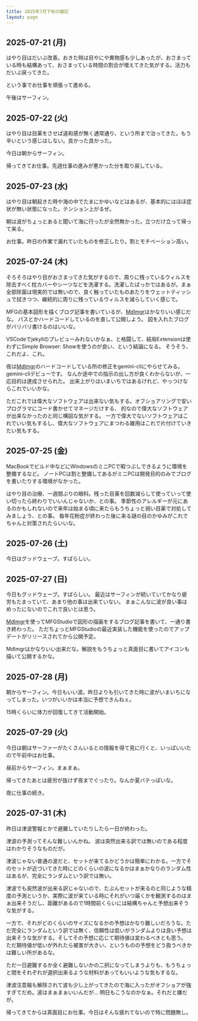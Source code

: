 ```yaml
---
title: 2025年7月下旬の雑記
layout: page
---
```


## 2025-07-21 (月)

はやり目はだいぶ改善。おきた時は目やにや異物感も少しあったが、おさまっている時も結構あって、おさまっている時間の割合が増えてきた気がする。活力もだいぶ戻ってきた。

という事でお仕事を頑張って進める。

午後はサーフィン。

## 2025-07-22 (火)

はやり目は目薬をさせば違和感が無く通常通り、という所まで治ってきた。もう辛いという感じはしない。良かった良かった。

今日は朝からサーフィン。

帰ってきてお仕事。先週仕事の進みが悪かった分を取り戻している。

## 2025-07-23 (水)

はやり目は朝起きた時や海の中でたまにかゆいなどはあるが、基本的にはほぼ症状が無い状態になった。テンション上がるぜ。

朝は波がちょっとあると聞いて海に行ったが全然無かった。立つだけ立って帰って来る。

お仕事。昨日の作業で漏れていたものを修正したり。割とモチベーション高い。

## 2025-07-24 (木)

そろそろはやり目がおさまってきた気がするので、周りに残っているウィルスを除去すべく枕カバーやシーツなどを洗濯する。洗濯したばっかではあるが。まぁ全部除菌は現実的では無いので、良く触っていたものあたりをウェットティッシュで拭きつつ、継続的に周りに残っているウィルスを減らしていく感じで。

MFGの基本図形を描くブログ記事を書いているが、[MdImgr](https://karino2.github.io/RandomThoughts/MdImgr)はかなりいい感じだな。
パスとかハードコードしているのを直して公開しよう。
図を入れたブログがバリバリ書けるのはいいな。

VSCodeでjekyllのプレビューみれないかなぁ、と格闘して、結局Extensionは使わずにSimple Browser: Showを使うのが良い、という結論になる。
そうそう、これだよ、これ。

夜は[MdImgr](https://karino2.github.io/RandomThoughts/MdImgr)のハードコードしている所の修正をgemini-cliにやらせてみる。gemini-cliデビューです。
なんか途中での指示の出し方が良くわからないが、一応目的は達成させられた。
出来上がりはいまいちではあるけれど、やっつけならこれでいいかな。

ただこれでは偉大なソフトウェアは出来ない気もする。オフショアリングで安いプログラマにコード書かせてマネージだけする、
的なので偉大なソフトウェアが出来なかったのと同じ構図な気がする。
 一方で偉大でないソフトウェアはこれでいい気もするし、偉大なソフトウェアにまつわる雑用はこれで片付けていきたい気もする。

## 2025-07-25 (金)

MacBookでビルド中などにWindowsのミニPCで暇つぶしできるように環境を整備するなど。
ノートPCは割と整備してあるがミニPCは開発目的のみでブログを書いたりする環境がなかった。

はやり目の治療、一週間ぶりの眼科。残った目薬を回数減らして使っていって使い切ったら終わりでいいんじゃないか、との事。
季節性のアレルギーが元にあるのかもしれないので来年は始まる頃に来たらもうちょっと弱い目薬で対処してみましょう、との事。
毎年花粉症が終わった後に来る謎の目のかゆみがこれでちゃんと対策されたらいいな。

## 2025-07-26 (土)

今日はグッドウェーブ。すばらしい。

## 2025-07-27 (日)

今日もグッドウェーブ。すばらしい。
最近はサーフィンが続いていてかなり疲労もたまっていて、あまり他の事は出来ていない。
まぁこんなに波が良い事はめったにないのでこれで良いとは思う。

[MdImgr](https://karino2.github.io/RandomThoughts/MdImgr)を使ってMFGStudioで図形の描画をするブログ記事を書いて、一通り書き終わった。
ただちょっとMFGStudioの最近実装した機能を使ったのでアップデートがリリースされてから公開予定。

MdImgrはかなりいい出来だな。解説をもうちょっと真面目に書いてアイコンも描いて公開するかな。

## 2025-07-28 (月)

朝からサーフィン。今日もいい波。昨日よりも引いてきた時に波がいまいちになってしまった。いつがいいかは本当に予想できんねぇ。

15時くらいに体力が回復してきて活動開始。

## 2025-07-29 (火)

今日は朝はサーファーがたくさんいるとの情報を得て見に行くと、いっぱいいたので午前中はお仕事。

昼前からサーフィン。まぁまぁ。

帰ってきたあとは疲労が抜けず夜までぐったり。なんか夏バテっぽいな。

夜に仕事の続き。

## 2025-07-31 (木)

昨日は津波警報とかで避難していたりしたら一日が終わった。

津波の予測ってそんな難しいんかね。
波は突然出来る訳では無いのである程度はわかりそうなものだが。

津波じゃない普通の波だと、セットが来てるかどうかは簡単にわかる。一方でそのセットが近づいてきた時にどのくらいの波になるかはまぁかなりのランダム性はあるが、完全にランダムという訳では無い。

津波でも突然波が出来る訳じゃないので、たぶんセットが来るのと同じような精度の予測というか、実際に波が来ている時にそれがいつ届くかを観測するのはまぁ出来そうだし、距離があるので1時間前くらいには結構ちゃんと予想出来そうな気がする。

一方で、それがどのくらいのサイズになるかの予想はかなり難しいだろうな。ただ完全にランダムという訳では無く、信頼性は低いがランダムよりは良い予想は出来そうな気がする。そしてその予想に応じて期待値は変わるべきとも思う。
ただ期待値が低いが外れたら被害が大きい、というものの予想をどう扱うべきかは難しい所があるな。

ただ一日避難するか全く避難しないかの二択になってしまうよりも、もうちょっと間をそれぞれが選択出来るような材料があってもいいような気もするな。

津波注意報も解除されて波も少し上がってきたので海に入ったがオフショアが強すぎてだめ。波はまぁまぁいいんだが…
明日もこうなのかなぁ。それだと嫌だが。

帰ってきてからは真面目にお仕事。今日はそんな疲れてないので特に問題無し。